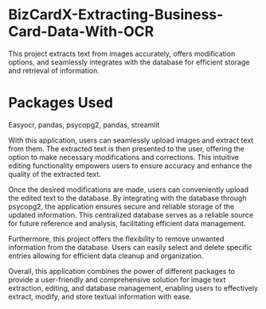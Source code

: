 # BizCardX-Extracting-Business-Card-Data-With-OCR

This project extracts text from images accurately, offers modification options, and seamlessly integrates with the database for efficient storage and retrieval of information.

# Packages Used

Easyocr, pandas, psycopg2, pandas, streamlit

With this application, users can seamlessly upload images and extract text from them. The extracted text is then presented to the user, offering the option to make necessary modifications and corrections. This intuitive editing functionality empowers users to ensure accuracy and enhance the quality of the extracted text.

Once the desired modifications are made, users can conveniently upload the edited text to the database. By integrating with the database through psycopg2, the application ensures secure and reliable storage of the updated information. This centralized database serves as a reliable source for future reference and analysis, facilitating efficient data management.

Furthermore, this project offers the flexibility to remove unwanted information from the database. Users can easily select and delete specific entries allowing for efficient data cleanup and organization.

Overall, this application combines the power of different packages to provide a user-friendly and comprehensive solution for image text extraction, editing, and database management, enabling users to effectively extract, modify, and store textual information with ease.


